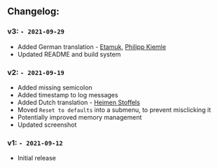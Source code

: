 ## Changelog:

### v3: `- 2021-09-29`
 - Added German translation - [Etamuk](https://github.com/Etamuk), [Philipp Kiemle](https://github.com/daPhipz)
 - Updated README and build system

### v2: `- 2021-09-19`
 - Added missing semicolon
 - Added timestamp to log messages
 - Added Dutch translation - [Heimen Stoffels](https://github.com/Vistaus)
 - Moved `Reset to defaults` into a submenu, to prevent misclicking it
 - Potentially improved memory management
 - Updated screenshot

### v1: `- 2021-09-12`
 - Initial release
